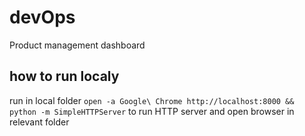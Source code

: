 # devOps
Product management dashboard

## how to run localy
run in local folder `open -a Google\ Chrome http://localhost:8000 && python -m SimpleHTTPServer` to run HTTP server and open browser in relevant folder
